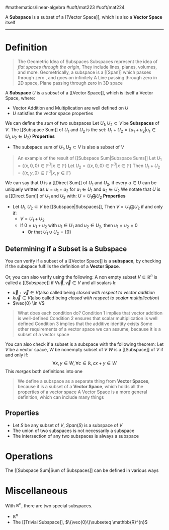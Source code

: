 #mathematics/linear-algebra 
#uoft/mat223 #uoft/mat224 

A **Subspace** is a subset of a [[Vector Space]], which is also a **Vector Space** itself

---
# Definition
> The Geometric Idea of Subspaces
> 	Subspaces represent the idea of *flat spaces through the origin*, They include lines, planes, volumes, and more.
> 	Geometrically, a subspace is a [[Span]] which passes through zero , and goes on infinitely
> 		A Line passing through zero in 2D space, Plane passing through zero in 3D space

A **Subspace** $U$ is a *subset* of a [[Vector Space]], which is itself a Vector Space, where:
- Vector Addition and Multiplication are well defined on $U$
- $U$ satisfies the vector space properties

We can define the *sum* of two subspaces
Let $U_{1},U_{2}\subset V$ be **Subspaces** of $V$. The [[Subspace Sum]] of $U_{1}$ and $U_{2}$ is the set:
	$U_{1}+U_{2}=\{u_{1}+u_{2}|u_{1}\in U_{1}, u_{2}\in U_{2}\}$
**Properties**
- The subspace sum of $U_{1},U_{2}\subset V$ is also a subset of $V$

> An example of the result of [[Subspace Sum|Subspace Sums]]
> 	Let $U_{1}=\{(x,0,0)\in \mathbb{F^{3}}|x\in \mathbb{F}\}$
> 	Let $U_{2}=\{(x,0,0)\in \mathbb{F^{3}}| x\in \mathbb{F}\}$
> 	Then $U_{1}+U_{2}=\{(x,y,0)\in \mathbb{F^{3}}|x,y \in \mathbb{F}\}$

We can say that $U$ is a  [[Direct Sum]] of $U_{1}$ and $U_{2}$, if every $u\in U$ can be uniquely written as $u=u_{1}+u_{2}$ for $u_{1}\in U_{1}$ and $u_{2}\in U_{2}$
We notate that $U$ is a  [[Direct Sum]] of $U_{1}$ and $U_{2}$ with:
	$U=U_{1} \bigoplus U_{2}$ 
**Properties**
- Let $U_{1}, U_{2}\subset V$ be [[Subspace|Subspaces]], Then $V=U_{1}\bigoplus U_{2}$ if and only if:
	- $V=U_{1}+U_{2}$
	- If $0=u_{1}+u_{2}$ with $u_{1}\in U_{1}$ and $u_{2}\in U_{2}$, then $u_{1}=u_{2}=0$
		- Or that $U_{1}\cup U_{2}=\{0\}$

## Determining if a Subset is a Subspace
You can verify if a subset of a [[Vector Space]] is a **subspace**, by checking if the subspace fulfills the definition of a **Vector Space**.

Or, you can also verify using the following:
A non empty subset $V\subseteq \mathbb{R}^n$ is called a [[Subspace]] if $\forall \vec{u},\vec{v}\in V$ and all scalars $k$:
- $\vec{u}+\vec{v}\in V$(also called being *closed with respect to vector addition*
- $k\vec{u}\in V$(also called being *closed with respect to scalar multiplication*)
- $\vec{0} \in V$

> What does each condition do?
> 	Condition 1 implies that vector addition is well-defined
> 	Condition 2 ensures that scalar multiplication is well defined
> 	Condition 3 implies that the additive identity exists
> 	Some other requirements of a vector space we can assume, because it is a subset of a vector space

You can also check if a subset is a subspace with the following theorem:
Let $V$ be a vector space, $W$ be nonempty subset of $V$
	$W$ is a [[Subspace]] of $V$ if and only if: 
$$\forall x,y \in W, \forall c \in \mathbb{R}, cx+y \in W$$
	This *merges* both definitions into one

> We define a subspace as a separate thing from **Vector Spaces**, because it is a subset of a **Vector Space**, which holds all the properties of a vector space
> A Vector Space is a more general definition, which can include many things

## Properties
- Let $S$ be any subset of $V$, $Span(S)$ is a subspace of $V$
- The union of two subspaces is not necessarily a subspace
- The intersection of any two subspaces is always a subspace

# Operations
The [[Subspace Sum|Sum of Subspaces]] can be defined in various ways

# Miscellaneous

With $\mathbb{R}^{n}$, there are two special subspaces.
- $\mathbb{R}^n$
- The [[Trivial Subspace]], $\{\vec{0}\}\subseteq \mathbb{R}^{n}$ 

